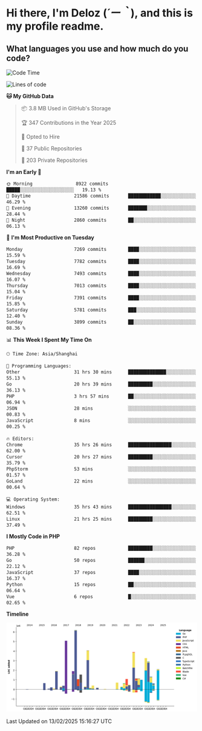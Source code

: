 # **Hi there, I'm Deloz (*´ー｀*), and this is my profile readme.**

## **What languages you use and how much do you code?**

<!--START_SECTION:waka-->
![Code Time](http://img.shields.io/badge/Code%20Time-5%2C668%20hrs%2033%20mins-blue)

![Lines of code](https://img.shields.io/badge/From%20Hello%20World%20I%27ve%20Written-44.9%20million%20lines%20of%20code-blue)

**🐱 My GitHub Data** 

> 📦 3.8 MB Used in GitHub's Storage 
 > 
> 🏆 347 Contributions in the Year 2025
 > 
> 💼 Opted to Hire
 > 
> 📜 37 Public Repositories 
 > 
> 🔑 203 Private Repositories 
 > 
**I'm an Early 🐤** 

```text
🌞 Morning                8922 commits        █████░░░░░░░░░░░░░░░░░░░░   19.13 % 
🌆 Daytime                21586 commits       ████████████░░░░░░░░░░░░░   46.29 % 
🌃 Evening                13260 commits       ███████░░░░░░░░░░░░░░░░░░   28.44 % 
🌙 Night                  2860 commits        ██░░░░░░░░░░░░░░░░░░░░░░░   06.13 % 
```
📅 **I'm Most Productive on Tuesday** 

```text
Monday                   7269 commits        ████░░░░░░░░░░░░░░░░░░░░░   15.59 % 
Tuesday                  7782 commits        ████░░░░░░░░░░░░░░░░░░░░░   16.69 % 
Wednesday                7493 commits        ████░░░░░░░░░░░░░░░░░░░░░   16.07 % 
Thursday                 7013 commits        ████░░░░░░░░░░░░░░░░░░░░░   15.04 % 
Friday                   7391 commits        ████░░░░░░░░░░░░░░░░░░░░░   15.85 % 
Saturday                 5781 commits        ███░░░░░░░░░░░░░░░░░░░░░░   12.40 % 
Sunday                   3899 commits        ██░░░░░░░░░░░░░░░░░░░░░░░   08.36 % 
```


📊 **This Week I Spent My Time On** 

```text
🕑︎ Time Zone: Asia/Shanghai

💬 Programming Languages: 
Other                    31 hrs 30 mins      ██████████████░░░░░░░░░░░   55.13 % 
Go                       20 hrs 39 mins      █████████░░░░░░░░░░░░░░░░   36.13 % 
PHP                      3 hrs 57 mins       ██░░░░░░░░░░░░░░░░░░░░░░░   06.94 % 
JSON                     28 mins             ░░░░░░░░░░░░░░░░░░░░░░░░░   00.83 % 
JavaScript               8 mins              ░░░░░░░░░░░░░░░░░░░░░░░░░   00.25 % 

🔥 Editors: 
Chrome                   35 hrs 26 mins      ████████████████░░░░░░░░░   62.00 % 
Cursor                   20 hrs 27 mins      █████████░░░░░░░░░░░░░░░░   35.79 % 
PhpStorm                 53 mins             ░░░░░░░░░░░░░░░░░░░░░░░░░   01.57 % 
GoLand                   22 mins             ░░░░░░░░░░░░░░░░░░░░░░░░░   00.64 % 

💻 Operating System: 
Windows                  35 hrs 43 mins      ████████████████░░░░░░░░░   62.51 % 
Linux                    21 hrs 25 mins      █████████░░░░░░░░░░░░░░░░   37.49 % 
```

**I Mostly Code in PHP** 

```text
PHP                      82 repos            █████████░░░░░░░░░░░░░░░░   36.28 % 
Go                       50 repos            ██████░░░░░░░░░░░░░░░░░░░   22.12 % 
JavaScript               37 repos            ████░░░░░░░░░░░░░░░░░░░░░   16.37 % 
Python                   15 repos            ██░░░░░░░░░░░░░░░░░░░░░░░   06.64 % 
Vue                      6 repos             █░░░░░░░░░░░░░░░░░░░░░░░░   02.65 % 
```



**Timeline**

![Lines of Code chart](https://raw.githubusercontent.com/deloz/deloz/main/assets/bar_graph.png)


 Last Updated on 13/02/2025 15:16:27 UTC
<!--END_SECTION:waka-->
